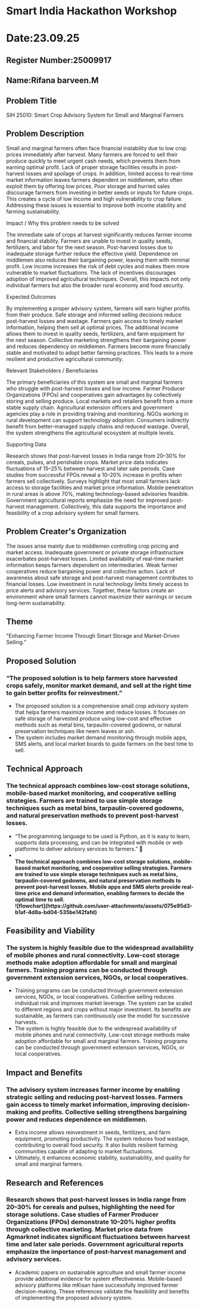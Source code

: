 # Smart India Hackathon Workshop
# Date:23.09.25
## Register Number:25009917
## Name:Rifana barveen.M
## Problem Title
SIH 25010: Smart Crop Advisory System for Small and Marginal Farmers
## Problem Description

Small and marginal farmers often face financial instability due to low crop prices immediately after harvest. Many farmers are forced to sell their produce quickly to meet urgent cash needs, which prevents them from earning optimal profit. Lack of proper storage facilities results in post-harvest losses and spoilage of crops. In addition, limited access to real-time market information leaves farmers dependent on middlemen, who often exploit them by offering low prices. Poor storage and hurried sales discourage farmers from investing in better seeds or inputs for future crops. This creates a cycle of low income and high vulnerability to crop failure. Addressing these issues is essential to improve both income stability and farming sustainability.

Impact / Why this problem needs to be solved

The immediate sale of crops at harvest significantly reduces farmer income and financial stability. Farmers are unable to invest in quality seeds, fertilizers, and labor for the next season. Post-harvest losses due to inadequate storage further reduce the effective yield. Dependence on middlemen also reduces their bargaining power, leaving them with minimal profit. Low income increases the risk of debt cycles and makes them more vulnerable to market fluctuations. The lack of incentives discourages adoption of improved agricultural techniques. Overall, this impacts not only individual farmers but also the broader rural economy and food security.

Expected Outcomes

By implementing a proper advisory system, farmers will earn higher profits from their produce. Safe storage and informed selling decisions reduce post-harvest losses and wastage. Farmers gain access to timely market information, helping them sell at optimal prices. The additional income allows them to invest in quality seeds, fertilizers, and farm equipment for the next season. Collective marketing strengthens their bargaining power and reduces dependency on middlemen. Farmers become more financially stable and motivated to adopt better farming practices. This leads to a more resilient and productive agricultural community.

Relevant Stakeholders / Beneficiaries

The primary beneficiaries of this system are small and marginal farmers who struggle with post-harvest losses and low income. Farmer Producer Organizations (FPOs) and cooperatives gain advantages by collectively storing and selling produce. Local markets and retailers benefit from a more stable supply chain. Agricultural extension officers and government agencies play a role in providing training and monitoring. NGOs working in rural development can support technology adoption. Consumers indirectly benefit from better-managed supply chains and reduced wastage. Overall, the system strengthens the agricultural ecosystem at multiple levels.

Supporting Data

Research shows that post-harvest losses in India range from 20–30% for cereals, pulses, and perishable crops. Market price data indicates fluctuations of 15–25% between harvest and later sale periods. Case studies from successful FPOs reveal a 10–20% increase in profits when farmers sell collectively. Surveys highlight that most small farmers lack access to storage facilities and market price information. Mobile penetration in rural areas is above 70%, making technology-based advisories feasible. Government agricultural reports emphasize the need for improved post-harvest management. Collectively, this data supports the importance and feasibility of a crop advisory system for small farmers.

## Problem Creater's Organization

The issues arise mainly due to middlemen controlling crop pricing and market access. Inadequate government or private storage infrastructure exacerbates post-harvest losses. Limited availability of real-time market information keeps farmers dependent on intermediaries. Weak farmer cooperatives reduce bargaining power and collective action. Lack of awareness about safe storage and post-harvest management contributes to financial losses. Low investment in rural technology limits timely access to price alerts and advisory services. Together, these factors create an environment where small farmers cannot maximize their earnings or secure long-term sustainability.

## Theme

"Enhancing Farmer Income Through Smart Storage and Market-Driven Selling.” 

## Proposed Solution

<h3>“The proposed solution is to help farmers store harvested crops safely, monitor market demand, and sell at the right time to gain better profits for reinvestment.”</h3>
<ul><li>The proposed solution is a comprehensive small crop advisory system that helps farmers maximize income and reduce losses. It focuses on safe storage of harvested produce using low-cost and effective methods such as metal bins, tarpaulin-covered godowns, or natural preservation techniques like neem leaves or ash. </li>
<li> The system includes market demand monitoring through mobile apps, SMS alerts, and local market boards to guide farmers on the best time to sell.</li></ul>

## Technical Approach
<h3>The technical approach combines low-cost storage solutions, mobile-based market monitoring, and cooperative selling strategies. Farmers are trained to use simple storage techniques such as metal bins, tarpaulin-covered godowns, and natural preservation methods to prevent post-harvest losses.</h3>
<ul><li>“The programming language to be used is Python, as it is easy to learn, supports data processing, and can be integrated with mobile or web platforms to deliver advisory services to farmers.” 🌾</li>
<li><b><br>The technical approach combines low-cost storage solutions, mobile-based market monitoring, and cooperative selling strategies. Farmers are trained to use simple storage techniques such as metal bins, tarpaulin-covered godowns, and natural preservation methods to prevent post-harvest losses. Mobile apps and SMS alerts provide real-time price and demand information, enabling farmers to decide the optimal time to sell. </br>
![flowchart](https://github.com/user-attachments/assets/075e95d3-b1af-4d8a-bd04-535be142fafd)</b></li></ul>


## Feasibility and Viability
<h3>The system is highly feasible due to the widespread availability of mobile phones and rural connectivity. Low-cost storage methods make adoption affordable for small and marginal farmers. Training programs can be conducted through government extension services, NGOs, or local cooperatives.</h3>
<ul><li> Training programs can be conducted through government extension services, NGOs, or local cooperatives. Collective selling reduces individual risk and improves market leverage. The system can be scaled to different regions and crops without major investment. Its benefits are sustainable, as farmers can continuously use the model for successive harvests.</li>
<li>The system is highly feasible due to the widespread availability of mobile phones and rural connectivity. Low-cost storage methods make adoption affordable for small and marginal farmers. Training programs can be conducted through government extension services, NGOs, or local cooperatives.</li></ul>

## Impact and Benefits
<h3>The advisory system increases farmer income by enabling strategic selling and reducing post-harvest losses. Farmers gain access to timely market information, improving decision-making and profits. Collective selling strengthens bargaining power and reduces dependence on middlemen.</h3>
<ul><li>Extra income allows reinvestment in seeds, fertilizers, and farm equipment, promoting productivity. The system reduces food wastage, contributing to overall food security. It also builds resilient farming communities capable of adapting to market fluctuations.</li>
<li>Ultimately, it enhances economic stability, sustainability, and quality for small and marginal farmers.</li></ul>

## Research and References
<h3>Research shows that post-harvest losses in India range from 20–30% for cereals and pulses, highlighting the need for storage solutions. Case studies of Farmer Producer Organizations (FPOs) demonstrate 10–20% higher profits through collective marketing. Market price data from Agmarknet indicates significant fluctuations between harvest time and later sale periods. Government agricultural reports emphasize the importance of post-harvest management and advisory services. </h3>
<ul><li> Academic papers on sustainable agriculture and small farmer income provide additional evidence for system effectiveness. Mobile-based advisory platforms like mKisan have successfully improved farmer decision-making. These references validate the feasibility and benefits of implementing the proposed advisory system.</li></ul>
